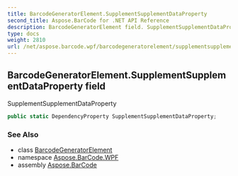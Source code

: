 ```yaml
---
title: BarcodeGeneratorElement.SupplementSupplementDataProperty
second_title: Aspose.BarCode for .NET API Reference
description: BarcodeGeneratorElement field. SupplementSupplementDataProperty
type: docs
weight: 2810
url: /net/aspose.barcode.wpf/barcodegeneratorelement/supplementsupplementdataproperty/
---
```

## BarcodeGeneratorElement.SupplementSupplementDataProperty field

SupplementSupplementDataProperty

```csharp
public static DependencyProperty SupplementSupplementDataProperty;
```

### See Also

* class [BarcodeGeneratorElement](../)
* namespace [Aspose.BarCode.WPF](../../../aspose.barcode.wpf/)
* assembly [Aspose.BarCode](../../../)


